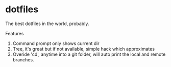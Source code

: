 # dotfiles
The best dotfiles in the world, probably.

Features
1. Command prompt only shows current dir
2. Tree, it's great but if not available, simple hack which approximates
3. Overide 'cd', anytime into a git folder, will auto print the local and remote branches.
